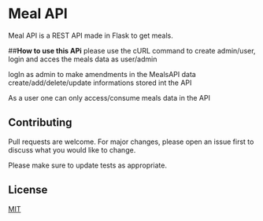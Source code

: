 # Meal API

Meal API is a REST API made in Flask to get meals.

##**How to use this APi**
please use the cURL command to create admin/user, login
and acces the meals data as user/admin 

logIn as admin to make amendments in the MealsAPI data create/add/delete/update informations stored int the API

As a user one can only access/consume meals data in the API



## Contributing
Pull requests are welcome. For major changes, please open an issue first to discuss what you would like to change.

Please make sure to update tests as appropriate.

## License
[MIT](https://choosealicense.com/licenses/mit/)